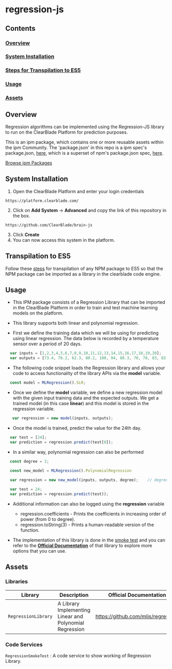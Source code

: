 # regression-js

## Contents

### [Overview](#overview-1)
### [System Installation](#system-installation)
### [Steps for Transpilation to ES5](#transpilation-to-es5)
### [Usage](#usage-1)
### [Assets](#assets-1)

## Overview

Regression algorithms can be implemented using the Regression-JS library to run on the ClearBlade Platform for prediction purposes.

This is an ipm package, which contains one or more reusable assets within the ipm Community. The 'package.json' in this repo is a ipm spec's package.json, [here](https://docs.clearblade.com/v/3/6-ipm/spec), which is a superset of npm's package.json spec, [here](https://docs.npmjs.com/files/package.json).

[Browse ipm Packages](https://ipm.clearblade.com)

## System Installation

1. Open the ClearBlade Platform and enter your login credentials
```
https://platform.clearblade.com/
```
2. Click on **Add System** -> **Advanced** and copy the link of this repository in the box.
```
https://github.com/ClearBlade/brain-js
```
3. Click **Create**
4. You can now access this system in the platform.

## Transpilation to ES5

Follow these [steps](https://github.com/ClearBlade/Machine-Learning-Node-Libraries/blob/master/README.md#steps-for-transpilation-to-es5-1) for transpilation of any NPM package to ES5 so that the NPM package can be imported as a library in the clearblade code engine.

## Usage

- This IPM package consists of a Regression Library that can be imported in the ClearBlade Platform in order to train and test machine learning models on the platform.

- This library supports both linear and polynomial regression.

- First we define the training data which we will be using for predicting using linear regression. The data below is recorded by a temperature sensor over a period of 20 days. 

``` javascript
  var inputs = [1,2,3,4,5,6,7,8,9,10,11,12,13,14,15,16,17,18,19,20];
  var outputs = [73.4, 76.2, 62.3, 80.2, 100, 94, 88.3, 70, 78, 83, 83, 91, 74, 68, 84, 81, 90, 94, 103, 99];
```

- The following code snippet loads the Regression library and allows your code to access functionality of the library APIs via the **model** variable.

``` javascript
  const model = MLRegression().SLR;
```

- Once we define the **model** variable, we define a new regression model with the given input training data and the expected outputs. We get a trained model (in this case **linear**) and this model is stored in the regression variable.

``` javascript
   var regression = new model(inputs, outputs);
```

- Once the model is trained, predict the value for the 24th day.

``` javascript
  var test = [24];
  var prediction = regression.predict(test[0]);
```

- In a similar way, polynomial regression can also be performed

``` javascript
  const degree = 2;

  const new_model = MLRegression().PolynomialRegression
  
  var regression = new new_model(inputs, outputs, degree);    // degree of the polynomial equation is provided

  var test = 24;
  var prediction = regression.predict(test));
```
 
- Additional information can also be logged using the **regression** variable
  - regression.coefficients -  Prints the coefficients in increasing order of power (from 0 to degree).
  - regression.toString(3) - Prints a human-readable version of the function.

- The implementation of this library is done in the [smoke test](https://github.com/ClearBlade/regression-js/blob/master/code/services/RegressionSmokeTests/RegressionSmokeTests.js) and you can refer to the [**Official Documentation**](https://github.com/mljs/regression) of that library to explore more options that you can use.  

## Assets

### Libraries 

| Library  | Description  | Official Documentation |   
|---|---|---|
| ``` RegressionLibrary ```  | A Library Implementing Linear and Polynomial Regression | https://github.com/mljs/regression  | 

### Code Services

``` RegressionSmokeTest ``` : A code service to show working of Regression Library.

